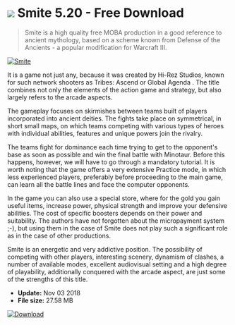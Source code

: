 # ![](https://cdn.softexe.net/static/icon/a/smite-9667.png) Smite 5.20 - Free Download

> Smite is a high quality free MOBA production in a good reference to ancient mythology, based on a scheme known from Defense of the Ancients - a popular modification for Warcraft III.

[![Smite](https://gallery.dpcdn.pl/imgc/Tools/56787/g_-_420x350_1.5_-_x20150129165350_0.jpg)](https://softexe.net/win/games-entertainment/shooters/smite:affg.html)

It is a game not just any, because it was created by Hi-Rez Studios, known for such network shooters as Tribes: Ascend or Global Agenda . The title combines not only the elements of the action game and strategy, but also largely refers to the arcade aspects.
 
 The gameplay focuses on skirmishes between teams built of players incorporated into ancient deities. The fights take place on symmetrical, in short small maps, on which teams competing with various types of heroes with individual abilities, features and unique powers join the rivalry.
 
 The teams fight for dominance each time trying to get to the opponent's base as soon as possible and win the final battle with Minotaur. Before this happens, however, we will have to go through a mandatory tutorial. It is worth noting that the game offers a very extensive Practice mode, in which less experienced players, preferably before proceeding to the main game, can learn all the battle lines and face the computer opponents.
 
 In the game you can also use a special store, where for the gold you gain useful items, increase power, physical strength and improve your defensive abilities. The cost of specific boosters depends on their power and suitability. The authors have not forgotten about the micropayment system ;-), but using them in the case of Smite does not play such a significant role as in the case of other productions.
 
 Smite is an energetic and very addictive position. The possibility of competing with other players, interesting scenery, dynamism of clashes, a number of available modes, excellent audiovisual setting and a high degree of playability, additionally conquered with the arcade aspect, are just some of the strengths of this title.


- **Update:** Nov 03 2018
- **File size:** 27.58 MB

[![Download](https://cdn.softexe.net/static/img/download.png)](https://softexe.net/win/games-entertainment/shooters/smite:affg.html)

